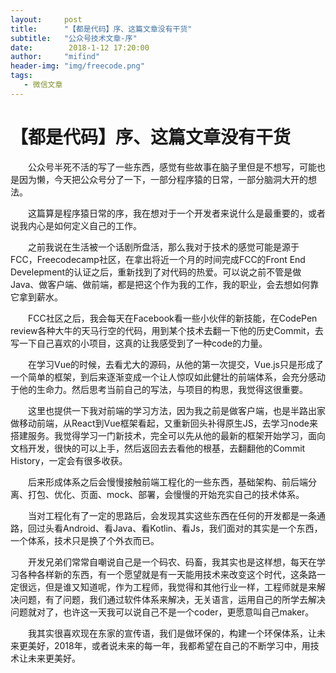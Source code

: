 ```yaml
---
layout:     post
title:      "【都是代码】序、这篇文章没有干货"
subtitle:   "公众号技术文章-序"
date:        2018-1-12 17:20:00
author:     "mifind"
header-img: "img/freecode.png"
tags:
   - 微信文章
---
```

# 【都是代码】序、这篇文章没有干货

        
<p style="text-indent: 2em;">
公众号半死不活的写了一些东西，感觉有些故事在脑子里但是不想写，可能也是因为懒，今天把公众号分了一下，一部分程序猿的日常，一部分脑洞大开的想法。</p>
<p style="text-indent: 2em;">
这篇算是程序猿日常的序，我在想对于一个开发者来说什么是最重要的，或者说我内心是如何定义自己的工作。</p>
<p style="text-indent: 2em;">
之前我说在生活被一个话剧所盘活，那么我对于技术的感觉可能是源于FCC，Freecodecamp社区，在拿出将近一个月的时间完成FCC的Front End Develepment的认证之后，重新找到了对代码的热爱。可以说之前不管是做Java、做客户端、做前端，都是把这个作为我的工作，我的职业，会去想如何靠它拿到薪水。
</p><p style="text-indent: 2em;">
FCC社区之后，我会每天在Facebook看一些小伙伴的新技能，在CodePen review各种大牛的天马行空的代码，用到某个技术去翻一下他的历史Commit，去写一下自己喜欢的小项目，这真的让我感受到了一种code的力量。
</p><p style="text-indent: 2em;">
在学习Vue的时候，去看尤大的源码，从他的第一次提交，Vue.js只是形成了一个简单的框架，到后来逐渐变成一个让人惊叹如此健壮的前端体系，会充分感动于他的生命力。然后思考当前自己的写法，与项目的构思，我觉得这很重要。
</p><p style="text-indent: 2em;">
这里也提供一下我对前端的学习方法，因为我之前是做客户端，也是半路出家做移动前端，从React到Vue框架看起，又重新回头补得原生JS，去学习node来搭建服务。我觉得学习一门新技术，完全可以先从他的最新的框架开始学习，面向文档开发，很快的可以上手，然后返回去去看他的根基，去翻翻他的Commit History，一定会有很多收获。
</p><p style="text-indent: 2em;">
后来形成体系之后会慢慢接触前端工程化的一些东西，基础架构、前后端分离、打包、优化、页面、mock、部署，会慢慢的开始充实自己的技术体系。
</p><p style="text-indent: 2em;">
当对工程化有了一定的思路后，会发现其实这些东西在任何的开发都是一条通路，回过头看Android、看Java、看Kotlin、看Js，我们面对的其实是一个东西，一个体系，技术只是换了个外衣而已。
</p><p style="text-indent: 2em;">
开发兄弟们常常自嘲说自己是一个码农、码畜，我其实也是这样想，每天在学习各种各样新的东西，有一个愿望就是有一天能用技术来改变这个时代，这条路一定很远，但是谁又知道呢，作为工程师，我觉得和其他行业一样，工程师就是来解决问题，有了问题，我们通过软件体系来解决，无关语言，运用自己的所学去解决问题就对了，也许这一天我可以说自己不是一个coder，更愿意叫自己maker。
</p><p style="text-indent: 2em;">
我其实很喜欢现在东家的宣传语，我们是做环保的，构建一个环保体系，让未来更美好，2018年，或者说未来的每一年，我都希望在自己的不断学习中，用技术让未来更美好。
</p><p style="text-indent: 2em;">

      
      






